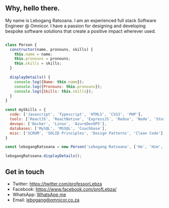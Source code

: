 ## Why, hello there.

My name is Lebogang Ratsoana. I am an experienced full stack Software Engineer @ Omnicor. I have a passion for designing and developing bespoke software solutions that create a positive impact wherever used. 

```Javascript

class Person {
  constructor(name, pronouns, skills) {
    this.name = name;
    this.pronouns = pronouns;
    this.skills = skills;
  }

  displayDetails() {
    console.log({Name: this.name});
    console.log({Pronouns: this.pronouns});
    console.log({Skills: this.skills});
  }
}

const mySkills = {
  code: ['Javascript', 'Typescript', 'HTML5', 'CSS3', 'PHP'],
  tools: ['ReactJS', 'ReactNative', 'ExpressJS', 'Redux', 'Node', 'Storybook', 'Styled-Components', 'Symfony Framework', 'RabbitMQ', 'Git'],
  devops: ['Docker', 'Linux', 'AzureDevOPS'],
  databases: ['MySQL', 'MSSQL', 'Couchbase'],
  misc: ['SCRUM', 'SOLID Principles', 'Design Patterns', 'Clean Code']
}

const lebogangRatsoana = new Person('Lebogang Ratsoana', ['He', 'Him', 'His'], mySkills);

lebogangRatsoana.displayDetails();
```
## Get in touch
- Twitter: https://twitter.com/professorLebza
- Facebook: https://www.facebook.com/profLebza/
- WhatsApp: [WhatsApp me](https://wa.me/27817244506)
- Email: lebogang@omnicor.co.za

<!---
lebogang-omnicor/lebogang-omnicor is a ✨ special ✨ repository because its `README.md` (this file) appears on your GitHub profile.
You can click the Preview link to take a look at your changes.
--->
